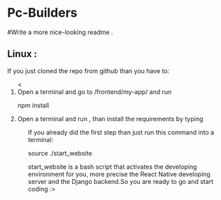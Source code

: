 # Pc-Builders
#Write a more nice-looking readme .
<h2> Linux : </h2> 
If you just cloned the repo from github than you have to:
<ol>
<
 <li> 
 Open a terminal and go to /frontend/my-app/ and run 
       <p>npm install<p/>
 <li/>
 Open a terminal and run <source ./backend/bin/activate> , than install the requirements by typing <pip install -r REQUIREMENTS.TXT>
<ol>
If you already did the first step than just run this command into a terminal:

 source ./start_website
 
 start_website is a bash script that activates the developing environment for you, more  precise
 the React Native developing server and the Django backend.So you are ready to go and start coding :>
 
 
  



